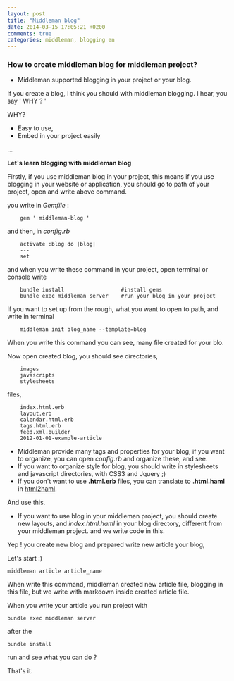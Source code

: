 ```yaml
---
layout: post
title: "Middleman blog"
date: 2014-03-15 17:05:21 +0200
comments: true
categories: middleman, blogging en
---
```


### How to create middleman blog for middleman project?

- Middleman supported blogging in your project or your blog.

If you create a blog, I think you should with middleman blogging. I hear, you say ' WHY ? '

WHY?

<!-- more -->

- Easy to use,
- Embed in your project easily

...

**Let's learn blogging with middleman blog**

Firstly, if you use middleman blog in your project, this means if you use blogging in your website or application,
you  should go to path of your project, open and write above command.

you write in *Gemfile* :

        gem ' middleman-blog '

and then, in *config.rb*

        activate :blog do |blog|
        ---
        set

and when you write these command in your project, open terminal or console  write

        bundle install                  #install gems
        bundle exec middleman server    #run your blog in your project

If you want to set up from the rough, what you want to open to path, and write in terminal

        middleman init blog_name --template=blog

When you write this command you can see, many file created for your blo.

Now open created blog, you should see directories,

        images
        javascripts
        stylesheets


files,

        index.html.erb
        layout.erb
        calendar.html.erb
        tags.html.erb
        feed.xml.builder
        2012-01-01-example-article


- Middleman provide  many tags and properties for your blog, if you want to organize, you can open *config.rb* and organize these, and see.
- If you want to organize style for blog, you should write in stylesheets and javascript directories, with CSS3 and Jquery ;)
- If you don't want to use **.html.erb** files, you can translate to **.html.haml** in [html2haml](http://html2haml.heroku.com/).

And use this.

- If you want to use blog in your middleman project, you should create new layouts, and *index.html.haml* in your blog directory,
different from your middleman project.
and we write code in this.

Yep ! you create new blog and prepared write new article your blog,

Let's start :)

    middleman article article_name

When write this command, middleman created new article file, blogging in this file, but we write with markdown inside created article file.

When you write your article you run project with

    bundle exec middleman server


after the

    bundle install

run and see what you can do ?

That's it.